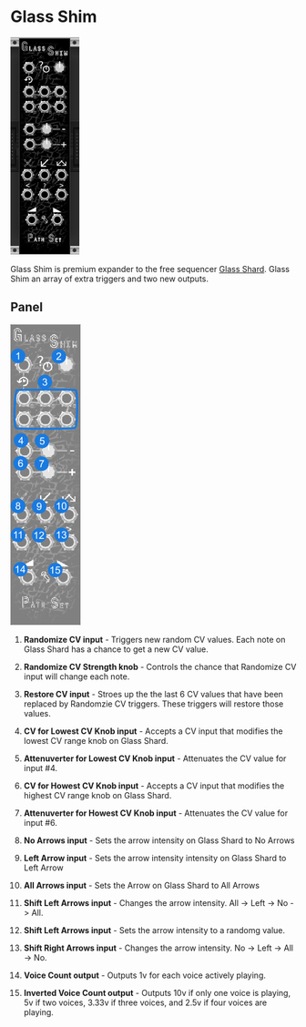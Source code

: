 # Glass Shim
![Image of GlassShim module](../images/GlassShim.png)

Glass Shim is premium expander to the free sequencer [Glass Shard](https://library.vcvrack.com/PathSet-GlassShard/GlassShard). Glass Shim an array of extra triggers and two new outputs.

## Panel

![Image of controls](../images/GlassShim/labels.png)

1. **Randomize CV input** - Triggers new random CV values. Each note on Glass Shard has a chance to get a new CV value.
2. **Randomize CV Strength knob** - Controls the chance that Randomize CV input will change each note.
3. **Restore CV input** - Stroes up the the last 6 CV values that have been replaced by Randomzie CV triggers. These triggers will restore those values.

4. **CV for Lowest CV Knob input** - Accepts a CV input that modifies the lowest CV range knob on Glass Shard.
5. **Attenuverter for Lowest CV Knob input** - Attenuates the CV value for input #4.
6. **CV for Howest CV Knob input** - Accepts a CV input that modifies the highest CV range knob on Glass Shard.
7. **Attenuverter for Howest CV Knob input** - Attenuates the CV value for input #6.

8. **No Arrows input** - Sets the arrow intensity on Glass Shard to No Arrows
9. **Left Arrow input** - Sets the arrow intensity intensity on Glass Shard to Left Arrow
10. **All Arrows input** - Sets the Arrow on Glass Shard to All Arrows

11. **Shift Left Arrows input** - Changes the arrow intensity. All -> Left -> No -> All.
12. **Shift Left Arrows input** - Sets the arrow intensity to a randomg value.
13. **Shift Right Arrows input** - Changes the arrow intensity. No -> Left -> All -> No.

14. **Voice Count output** - Outputs 1v for each voice actively playing.
15. **Inverted Voice Count output** - Outputs 10v if only one voice is playing, 5v if two voices, 3.33v if three voices, and 2.5v if four voices are playing.